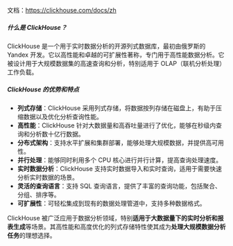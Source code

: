 文档：https://clickhouse.com/docs/zh

##### 什么是 ClickHouse？
ClickHouse 是一个用于实时数据分析的开源列式数据库，最初由俄罗斯的 Yandex 开发。它以高性能和卓越的可扩展性著称，专门用于高性能数据分析。它被设计用于大规模数据集的高速查询和分析，特别适用于 OLAP（联机分析处理）工作负载。

##### ClickHouse 的优势和特点
- **列式存储**：ClickHouse 采用列式存储，将数据按列存储在磁盘上，有助于压缩数据以及优化分析查询性能。
- **高性能**：ClickHouse 针对大数据量和高吞吐量进行了优化，能够在秒级内查询和分析数十亿行数据。
- **分布式架构**：支持水平扩展和集群部署，能够处理大规模数据，并提供高可用性。
- **并行处理**：能够同时利用多个 CPU 核心进行并行计算，提高查询处理速度。
- **实时数据分析**：ClickHouse 支持实时数据导入和实时查询，适用于需要快速分析实时数据的场景。
- **灵活的查询语言**：支持 SQL 查询语言，提供了丰富的查询功能，包括聚合、分组、排序等。
- **可扩展性**：可轻松集成到现有的数据处理管道中，支持多种数据格式。

ClickHouse 被广泛应用于数据分析领域，特别**适用于大数据量下的实时分析和报表生成**等场景。其高性能和高度优化的列式存储特性使其成为**处理大规模数据分析任务**的理想选择。